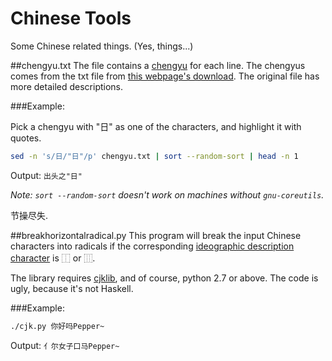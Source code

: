 Chinese Tools
=======

Some Chinese related things. (Yes, things...)

##chengyu.txt
The file contains a [chengyu](http://en.wikipedia.org/wiki/Chengyu) for each line.
The chengyus comes from the txt file from [this webpage's download](http://www.txtbz.com/Soft/xxzl/200902/7728.htm).
The original file has more detailed descriptions.

###Example:

Pick a chengyu with "日" as one of the characters, and highlight it with quotes.

 ```bash
 sed -n 's/日/"日"/p' chengyu.txt | sort --random-sort | head -n 1
 ```
Output: `出头之"日"`

_Note: `sort --random-sort` doesn't work on machines without `gnu-coreutils`._

节操尽失.

##breakhorizontalradical.py
This program will break the input Chinese characters into radicals if the 
corresponding [ideographic description character](http://www.unicode.org/charts/PDF/U2FF0.pdf) is ⿰ or ⿲.

The library requires [cjklib](http://cjklib.org/), and of course, python 2.7 or above. 
The code is ugly, because it's not Haskell.

###Example:

 ```bash
 ./cjk.py 你好吗Pepper~
 ```
Output: `亻尔女子口马Pepper~`
